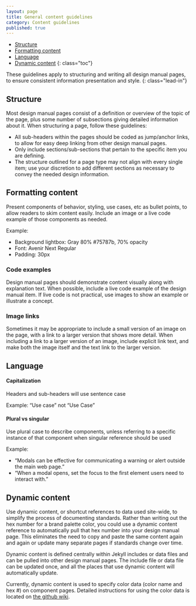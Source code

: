 ```yaml
---
layout: page
title: General content guidelines
category: Content guidelines
published: true
---
```


- [Structure](#structure)
- [Formatting content](#formatting)
- [Language](#language)
- [Dynamic content](#dynamic-content)
{: class="toc"}

<div class="content-67 content-first">

These guidelines apply to structuring and writing all design manual pages, to ensure consistent information presentation and style. 
{: class="lead-in"}
</div>

<h2 id="structure">Structure</h2>

<div class="content-67 content-first">

Most design manual pages consist of a definition or overview of the topic of the page, plus some number of subsections giving detailed information about it. When structuring a page, follow these guidelines:

* All sub-headers within the pages should be coded as jump/anchor links, to allow for easy deep linking from other design manual pages.
* Only include sections/sub-sections that pertain to the specific item you are defining.
* The structure outlined for a page type may not align with every single item; use your discretion to add different sections as necessary to convey the needed design information.

</div>

<h2 id="formatting">Formatting content</h2>

<div class="content-67 content-first"> 
Present components of behavior, styling, use cases, etc as bullet points, to allow readers to skim content easily. Include an image or a live code example of those components as needed.

Example: 
* Background lightbox: Gray 80% #75787b, 70% opacity
* Font: Avenir Next Regular
* Padding: 30px

### Code examples

Design manual pages should demonstrate content visually along with explanation text. When possible, include a live code example of the design manual item. If live code is not practical, use images to show an example or illustrate a concept.

### Image links

Sometimes it may be appropriate to include a small version of an image on the page, with a link to a larger version that shows more detail. When including a link to a larger version of an image, include explicit link text, and make both the image itself and the text link to the larger version.

</div>


<h2 id="language">Language</h2>

<div class="content-67 content-first"> 

#### Capitalization
Headers and sub-headers will use sentence case

Example: “Use case” not “Use Case” 

#### Plural vs singular
Use plural case to describe components, unless referring to a specific instance of that component when singular reference should be used

Example: 
* “Modals can be effective for communicating a warning or alert outside the main web page.” 
* “When a modal opens, set the focus to the first element users need to interact with.” 

</div>

<h2 id="dynamic-content">Dynamic content</h2>

<div class="content-67 content-first"> 
Use dynamic content, or shortcut references to data used site-wide, to simplify the process of documenting standards. Rather than writing out the hex number for a brand palette color, you could use a dynamic content reference to automatically pull that hex number into your design manual page. This eliminates the need to copy and paste the same content again and again or update many separate pages if standards change over time. 

Dynamic content is defined centrally within Jekyll includes or data files and can be pulled into other design manual pages. The include file or data file can be updated once, and all the places that use dynamic content will automatically update.

Currently, dynamic content is used to specify color data (color name and hex #) on component pages. Detailed instructions for using the color data is located on [the github wiki](https://github.com/cfpb/design-manual/wiki/Using-data-files).
</div> 